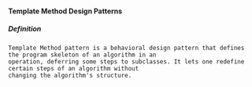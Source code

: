 #### Template Method Design Patterns
##### Definition
```$xslt
Template Method pattern is a behavioral design pattern that defines the program skeleton of an algorithm in an 
operation, deferring some steps to subclasses. It lets one redefine certain steps of an algorithm without 
changing the algorithm's structure.
```
